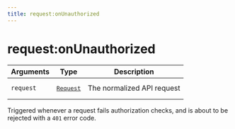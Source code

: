 ```yaml
---
title: request:onUnauthorized
---
```


# request:onUnauthorized

<SinceBadge version="1.0.0" />

| Arguments | Type                                                           | Description                |
| --------- | -------------------------------------------------------------- | -------------------------- |
| `request` | <pre><a href=/plugins/1/constructors/request>Request</a></pre> | The normalized API request |

Triggered whenever a request fails authorization checks, and is about to be rejected with a `401` error code.
